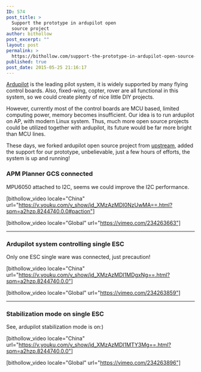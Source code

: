 ```yaml
---
ID: 574
post_title: >
  Support the prototype in ardupilot open
  source project
author: bithollow
post_excerpt: ""
layout: post
permalink: >
  https://bithollow.com/support-the-prototype-in-ardupilot-open-source-project/
published: true
post_date: 2015-05-25 21:16:17
---
```

[Ardupilot](https://ardupilot.org) is the leading pilot system, it is widely supported by many flying control boards. Also, fixed-wing, copter, rover are all functional in this system, so we could create plenty of nice little DIY projects.

However, currently most of the control boards are MCU based, limited computing power, memory becomes insufficient. Our idea is to run ardupilot on AP, with modern Linux system. Thus, much more open source projects could be utilized together with ardupilot, its future would be far more bright than MCU lines.

These days, we forked ardupilot open source project from [upstream](https://github.com/ardupilot), added the support for our prototype, unbelievable, just a few hours of efforts, the system is up and running!

### APM Planner GCS connected ###

MPU6050 attached to I2C, seems we could improve the I2C performance.

[bithollow_video locale="China" url="https://v.youku.com/v_show/id_XMzAzMDI0NzUwMA==.html?spm=a2hzp.8244740.0.0#paction"]

[bithollow_video locale="Global" url="https://vimeo.com/234263663"]

---

### Ardupilot system controlling single ESC ###

Only one ESC single ware was connected, just precaution!

[bithollow_video locale="China" url="https://v.youku.com/v_show/id_XMzAzMDI1MDgxNg==.html?spm=a2hzp.8244740.0.0"]

[bithollow_video locale="Global" url="https://vimeo.com/234263859"]

---

### Stabilization mode on single ESC ###

See, ardupilot stabilization mode is on:)

[bithollow_video locale="China" url="https://v.youku.com/v_show/id_XMzAzMDI1MTY3Mg==.html?spm=a2hzp.8244740.0.0"]

[bithollow_video locale="Global" url="https://vimeo.com/234263896"]